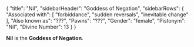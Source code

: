 {
	"title": "Nil",
	"sidebarHeader": "Goddess of Negation",
	"sidebarRows": {
		"Associated with": [ "forbiddance", "sudden reversals", "inevitable change" ],
		"Also known as": "???",
		"Pawns": "???",
		"Gender": "female",
		"Pistonym": "Nil",
		"Divine Number": 13
	}
}

**Nil** is the **Goddess of Negation**.